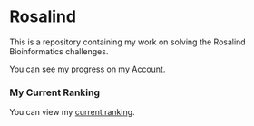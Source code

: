 # Rosalind

This is a repository containing my work on solving the Rosalind Bioinformatics challenges.

You can see my progress on my [Account](https://rosalind.info/users/Alex.Fastner/).

### My Current Ranking

You can view my [current ranking](https://rosalind.info/statistics/countries/de/).
